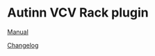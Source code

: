 # Autinn VCV Rack plugin

[Manual](https://github.com/NikolaiVChr/Autinn/wiki)

[Changelog](https://github.com/NikolaiVChr/Autinn/wiki/Changelog)